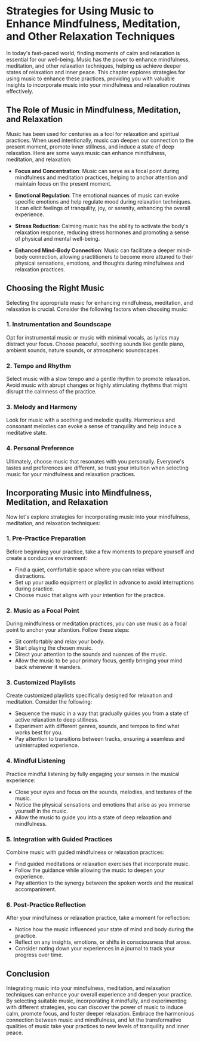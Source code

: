 Strategies for Using Music to Enhance Mindfulness, Meditation, and Other Relaxation Techniques
=========================================================================================================

In today's fast-paced world, finding moments of calm and relaxation is essential for our well-being. Music has the power to enhance mindfulness, meditation, and other relaxation techniques, helping us achieve deeper states of relaxation and inner peace. This chapter explores strategies for using music to enhance these practices, providing you with valuable insights to incorporate music into your mindfulness and relaxation routines effectively.

The Role of Music in Mindfulness, Meditation, and Relaxation
------------------------------------------------------------

Music has been used for centuries as a tool for relaxation and spiritual practices. When used intentionally, music can deepen our connection to the present moment, promote inner stillness, and induce a state of deep relaxation. Here are some ways music can enhance mindfulness, meditation, and relaxation:

* **Focus and Concentration**: Music can serve as a focal point during mindfulness and meditation practices, helping to anchor attention and maintain focus on the present moment.

* **Emotional Regulation**: The emotional nuances of music can evoke specific emotions and help regulate mood during relaxation techniques. It can elicit feelings of tranquility, joy, or serenity, enhancing the overall experience.

* **Stress Reduction**: Calming music has the ability to activate the body's relaxation response, reducing stress hormones and promoting a sense of physical and mental well-being.

* **Enhanced Mind-Body Connection**: Music can facilitate a deeper mind-body connection, allowing practitioners to become more attuned to their physical sensations, emotions, and thoughts during mindfulness and relaxation practices.

Choosing the Right Music
------------------------

Selecting the appropriate music for enhancing mindfulness, meditation, and relaxation is crucial. Consider the following factors when choosing music:

### 1. Instrumentation and Soundscape

Opt for instrumental music or music with minimal vocals, as lyrics may distract your focus. Choose peaceful, soothing sounds like gentle piano, ambient sounds, nature sounds, or atmospheric soundscapes.

### 2. Tempo and Rhythm

Select music with a slow tempo and a gentle rhythm to promote relaxation. Avoid music with abrupt changes or highly stimulating rhythms that might disrupt the calmness of the practice.

### 3. Melody and Harmony

Look for music with a soothing and melodic quality. Harmonious and consonant melodies can evoke a sense of tranquility and help induce a meditative state.

### 4. Personal Preference

Ultimately, choose music that resonates with you personally. Everyone's tastes and preferences are different, so trust your intuition when selecting music for your mindfulness and relaxation practices.

Incorporating Music into Mindfulness, Meditation, and Relaxation
----------------------------------------------------------------

Now let's explore strategies for incorporating music into your mindfulness, meditation, and relaxation techniques:

### 1. Pre-Practice Preparation

Before beginning your practice, take a few moments to prepare yourself and create a conducive environment:

* Find a quiet, comfortable space where you can relax without distractions.
* Set up your audio equipment or playlist in advance to avoid interruptions during practice.
* Choose music that aligns with your intention for the practice.

### 2. Music as a Focal Point

During mindfulness or meditation practices, you can use music as a focal point to anchor your attention. Follow these steps:

* Sit comfortably and relax your body.
* Start playing the chosen music.
* Direct your attention to the sounds and nuances of the music.
* Allow the music to be your primary focus, gently bringing your mind back whenever it wanders.

### 3. Customized Playlists

Create customized playlists specifically designed for relaxation and meditation. Consider the following:

* Sequence the music in a way that gradually guides you from a state of active relaxation to deep stillness.
* Experiment with different genres, sounds, and tempos to find what works best for you.
* Pay attention to transitions between tracks, ensuring a seamless and uninterrupted experience.

### 4. Mindful Listening

Practice mindful listening by fully engaging your senses in the musical experience:

* Close your eyes and focus on the sounds, melodies, and textures of the music.
* Notice the physical sensations and emotions that arise as you immerse yourself in the music.
* Allow the music to guide you into a state of deep relaxation and mindfulness.

### 5. Integration with Guided Practices

Combine music with guided mindfulness or relaxation practices:

* Find guided meditations or relaxation exercises that incorporate music.
* Follow the guidance while allowing the music to deepen your experience.
* Pay attention to the synergy between the spoken words and the musical accompaniment.

### 6. Post-Practice Reflection

After your mindfulness or relaxation practice, take a moment for reflection:

* Notice how the music influenced your state of mind and body during the practice.
* Reflect on any insights, emotions, or shifts in consciousness that arose.
* Consider noting down your experiences in a journal to track your progress over time.

Conclusion
----------

Integrating music into your mindfulness, meditation, and relaxation techniques can enhance your overall experience and deepen your practice. By selecting suitable music, incorporating it mindfully, and experimenting with different strategies, you can discover the power of music to induce calm, promote focus, and foster deeper relaxation. Embrace the harmonious connection between music and mindfulness, and let the transformative qualities of music take your practices to new levels of tranquility and inner peace.
